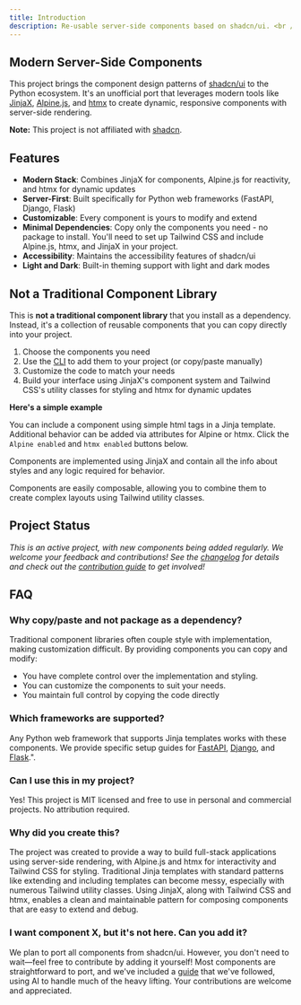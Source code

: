 ```yaml
---
title: Introduction
description: Re-usable server-side components based on shadcn/ui. <br />Built with JinjaX, Alpine.js, and Tailwind CSS, with support for htmx.
---
```


<Prose>

## Modern Server-Side Components

This project brings the component design patterns of [shadcn/ui](https://ui.shadcn.com) to the Python ecosystem. It's an unofficial port that leverages modern tools like
[JinjaX](https://jinjax.scaletti.dev/), [Alpine.js](https://alpinejs.dev/), and [htmx](https://htmx.org/) to create dynamic, responsive components with server-side rendering.

**Note:** This project is not affiliated with [shadcn](https://twitter.com/shadcn).

## Features

- **Modern Stack**: Combines JinjaX for components, Alpine.js for reactivity, and htmx for dynamic updates
- **Server-First**: Built specifically for Python web frameworks (FastAPI, Django, Flask)
- **Customizable**: Every component is yours to modify and extend
- **Minimal Dependencies**: Copy only the components you need - no package to install. You'll need to set up Tailwind CSS and include Alpine.js, htmx, and JinjaX in your project.
- **Accessibility**: Maintains the accessibility features of shadcn/ui
- **Light and Dark**: Built-in theming support with light and dark modes

## Not a Traditional Component Library

This is **not a traditional component library** that you install as a dependency. Instead, it's a collection of reusable components that you can copy directly into your project.

1. Choose the components you need
2. Use the [CLI](docs/cli) to add them to your project (or copy/paste manually)
3. Customize the code to match your needs
4. Build your interface using JinjaX's component system and Tailwind CSS's utility classes for styling and htmx for dynamic updates

**Here's a simple example**

You can include a component using simple html tags in a Jinja template. 
Additional behavior can be added via attributes for Alpine or htmx. Click the `Alpine enabled` and `htmx enabled` buttons below.   
</Prose>

<TabPreview component="Button" template="examples/button_docs.html"/>
<Prose>

Components are implemented using JinjaX and contain all the info about styles and any logic required for behavior. 
 
</Prose>
<IncludeComponents :components="['Button.jinja']" />
<Prose>
Components are easily composable, allowing you to combine them to create complex layouts using Tailwind utility classes. 
</Prose>

<TabPreview component="Example" template="examples/card.html"/>

<Prose>

## Project Status 

_This is an active project, with new components being added regularly. We welcome your feedback and contributions! See the [changelog](/docs/changelog) for details and check out the [contribution guide](/docs/contribution) to get involved!_


## FAQ

### Why copy/paste and not package as a dependency?

Traditional component libraries often couple style with implementation, making customization difficult. By providing
components you can copy and modify:
- You have complete control over the implementation and styling.
- You can customize the components to suit your needs.
- You maintain full control by copying the code directly  

### Which frameworks are supported?

Any Python web framework that supports Jinja templates works with these components. We provide specific setup guides for
[FastAPI](https://fastapi.tiangolo.com/), [Django](https://www.djangoproject.com/), and [Flask](https://flask.palletsprojects.com/en/stable/).".

### Can I use this in my project?

Yes! This project is MIT licensed and free to use in personal and commercial projects. No attribution required.

### Why did you create this?

The project was created to provide a way to build full-stack applications using server-side rendering, with Alpine.js and htmx for interactivity and Tailwind CSS for styling. Traditional Jinja templates with standard patterns like extending and including templates can become messy, especially with numerous Tailwind utility classes. Using JinjaX, along with Tailwind CSS and htmx, enables a clean and maintainable pattern for composing components that are easy to extend and debug.

### I want component X, but it's not here. Can you add it?

We plan to port all components from shadcn/ui. However, you don't need to wait—feel free to contribute by adding it yourself! Most components are straightforward to port, and we've included a [guide](/docs/porting-guide) that we've followed, using AI to handle much of the heavy lifting. Your contributions are welcome and appreciated.

</Prose>




